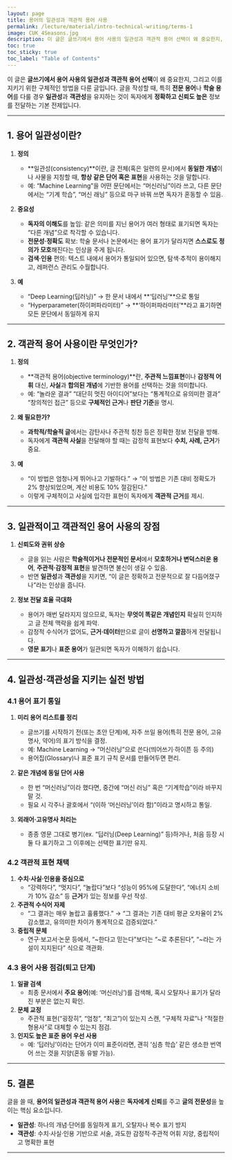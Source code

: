 ```yaml
---
layout: page
title: 용어의 일관성과 객관적 용어 사용
permalink: /lecture/material/intro-technical-writing/terms-1
image: CUK_4Seasons.jpg
description: 이 글은 글쓰기에서 용어 사용의 일관성과 객관적 용어 선택이 왜 중요한지, 그리고 이를 지키기 위한 구체적인 방법을 다룬 글입니다. 글을 작성할 때, 특히 전문 용어나 학술 용어를 다룰 경우 일관성과 객관성을 유지하는 것이 독자에게 정확하고 신뢰도 높은 정보를 전달하는 기본 전제입니다.
toc: true
toc_sticky: true
toc_label: "Table of Contents"
---
```


이 글은 **글쓰기에서 용어 사용의 일관성과 객관적 용어 선택**이 왜 중요한지, 그리고 이를 지키기 위한 구체적인 방법을 다룬 글입니다. 글을 작성할 때, 특히 **전문 용어**나 **학술 용어**를 다룰 경우 **일관성**과 **객관성**을 유지하는 것이 독자에게 **정확하고 신뢰도 높은** 정보를 전달하는 기본 전제입니다.

---

## 1. 용어 일관성이란?

1. **정의**  
   - **일관성(consistency)**이란, 글 전체(혹은 일련의 문서)에서 **동일한 개념**이나 사물을 지칭할 때, **항상 같은 단어 혹은 표현**을 사용하는 것을 말합니다.  
   - 예: “Machine Learning”을 어떤 문단에서는 “머신러닝”이라 쓰고, 다른 문단에서는 “기계 학습”, “머신 래닝” 등으로 마구 바꿔 쓰면 독자가 혼동할 수 있음.

2. **중요성**  
   - **독자의 이해도**를 높임: 같은 의미를 지닌 용어가 여러 형태로 표기되면 독자는 “다른 개념”으로 착각할 수 있습니다.  
   - **전문성·정확도** 확보: 학술 문서나 논문에서는 용어 표기가 달라지면 **스스로도 정의가 모호**해진다는 인상을 주게 됩니다.  
   - **검색·인용** 편의: 텍스트 내에서 용어가 통일되어 있으면, 탐색·추적이 용이해지고, 레퍼런스 관리도 수월합니다.

3. **예**  
   - “Deep Learning(딥러닝)” → 한 문서 내에서 **‘딥러닝’**으로 통일  
   - “Hyperparameter(하이퍼파라미터)” → **‘하이퍼파라미터’**라고 표기하면 모든 문단에서 동일하게 유지

---

## 2. 객관적 용어 사용이란 무엇인가?

1. **정의**  
   - **객관적 용어(objective terminology)**란, **주관적 느낌표현**이나 **감정적 어휘** 대신, **사실**과 **합의된 개념**에 기반한 용어를 선택하는 것을 의미합니다.  
   - 예: “놀라운 결과” “대단히 멋진 아이디어”보다는 “통계적으로 유의미한 결과” “창의적인 접근” 등으로 **구체적인 근거**나 **판단 기준**을 명시.

2. **왜 필요한가?**  
   - **과학적/학술적 글**에서는 감탄사나 주관적 칭찬 등은 정확한 정보 전달을 방해.  
   - 독자에게 **객관적 사실**을 전달해야 할 때는 감정적 표현보다 **수치, 사례, 근거**가 중요.

3. **예**  
   - “이 방법은 엄청나게 뛰어나고 기발하다.” → “이 방법은 기존 대비 정확도가 2% 향상되었으며, 계산 비용도 10% 절감된다.”  
   - 이렇게 구체적이고 사실에 입각한 표현이 독자에게 **객관적 근거**를 제시.

---

## 3. 일관적이고 객관적인 용어 사용의 장점

1. **신뢰도와 권위 상승**  
   - 글을 읽는 사람은 **학술적이거나 전문적인 문서**에서 **모호하거나 변덕스러운 용어**, **주관적·감정적 표현**을 발견하면 불신이 생길 수 있음.  
   - 반면 **일관성**과 **객관성**을 지키면, “이 글은 정확하고 전문적으로 잘 다듬어졌구나”라는 인상을 줍니다.

2. **정보 전달 효율 극대화**  
   - 용어가 매번 달라지지 않으므로, 독자는 **무엇이 똑같은 개념인지** 확실히 인지하고 글 전체 맥락을 쉽게 파악.  
   - 감정적 수식어가 없어도, **근거·데이터**만으로 글이 **선명하고 깔끔**하게 전달됩니다.
   - **영문 표기**나 **표준 용어**가 일관되면 독자가 이해하기 쉽습니다.

---

## 4. 일관성·객관성을 지키는 실전 방법

### 4.1 용어 표기 통일

1. **미리 용어 리스트를 정리**  
   - 글쓰기를 시작하기 전(또는 초안 단계)에, 자주 쓰일 용어(특히 전문 용어, 고유명사, 약어)의 표기 방식을 결정.  
   - 예: Machine Learning → “머신러닝”으로 쓴다(띄어쓰기·하이픈 등 주의)  
   - 용어집(Glossary)나 표준 표기 규칙 문서를 만들어두면 편리.

2. **같은 개념에 동일 단어 사용**  
   - 한 번 “머신러닝”이라 했다면, 중간에 “머신 러닝” 혹은 “기계학습”이라 바꾸지 말 것.  
   - 필요 시 각주나 괄호에서 “(이하 ‘머신러닝’이라 함)”이라고 명시하고 통일.

3. **외래어·고유명사 처리는**  
   - 종종 영문 그대로 병기(ex. “딥러닝(Deep Learning)” 등)하거나, 처음 등장 시 둘 다 표기하고 그 이후에는 선택한 표기만 유지.

### 4.2 객관적 표현 채택

1. **수치·사실·인용을 중심으로**  
   - “강력하다”, “멋지다”, “놀랍다”보다 “성능이 95%에 도달한다”, “에너지 소비가 10% 감소” 등 **근거**가 있는 정보를 우선 작성.  
2. **주관적 수식어 자제**  
   - “그 결과는 매우 놀랍고 훌륭했다.” → “그 결과는 기존 대비 평균 오차율이 2% 감소했고, 유의미한 차이가 통계적으로 검증되었다.”  
3. **중립적 문체**  
   - 연구·보고서·논문 등에서, “~한다고 믿는다”보다는 “~로 추론된다”, “~라는 가설이 지지된다” 식으로 객관화.

### 4.3 용어 사용 점검(퇴고 단계)

1. **일괄 검색**  
   - 최종 문서에서 **주요 용어**(예: ‘머신러닝’)를 검색해, 혹시 오탈자나 표기가 달라진 부분은 없는지 확인.  
2. **문체 교정**  
   - 주관적 표현(“굉장히”, “엄청”, “최고”)이 있는지 스캔, “구체적 자료”나 “적절한 형용사”로 대체할 수 있는지 점검.  
3. **인지도 높은 표준 용어 우선 사용**  
   - 예: ‘딥러닝’이라는 단어가 이미 표준이라면, 괜히 ‘심층 학습’ 같은 생소한 번역어 쓰는 것을 지양(혼동 유발 가능).

---

## 5. 결론

글을 쓸 때, **용어의 일관성과 객관적 용어 사용**은 **독자에게 신뢰**를 주고 **글의 전문성**을 높이는 핵심 요소입니다.

- **일관성**: 하나의 개념·단어를 동일하게 표기, 오탈자나 복수 표기 방지  
- **객관성**: 수치·사실·인용 기반으로 서술, 과도한 감정적·주관적 어휘 지양, 중립적이고 명확한 표현

---

